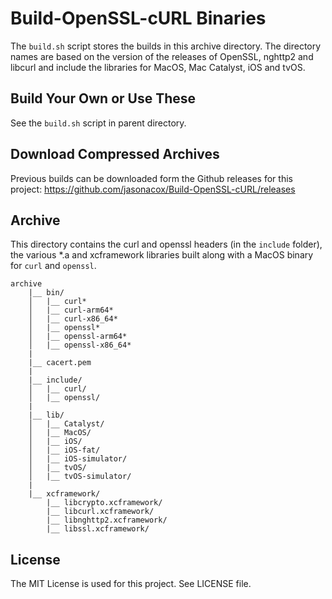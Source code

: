 # Build-OpenSSL-cURL Binaries 

The `build.sh` script stores the builds in this archive directory. The directory names are based on the version of the releases of OpenSSL, nghttp2 and libcurl and include the libraries for MacOS, Mac Catalyst, iOS and tvOS.  

## Build Your Own or Use These

See the `build.sh` script in parent directory.

## Download Compressed Archives

Previous builds can be downloaded form the Github releases for this project: https://github.com/jasonacox/Build-OpenSSL-cURL/releases

## Archive

This directory contains the curl and openssl headers (in the `include` folder), the various *.a and xcframework libraries built along with a MacOS binary for `curl` and `openssl`.

    archive
        |__ bin/
        │   |__ curl*
        │   |__ curl-arm64*
        │   |__ curl-x86_64*
        │   |__ openssl*
        │   |__ openssl-arm64*
        │   |__ openssl-x86_64*
        |
        |__ cacert.pem
        |
        |__ include/
        │   |__ curl/
        │   |__ openssl/
        |
        |__ lib/
        │   |__ Catalyst/
        │   |__ MacOS/
        │   |__ iOS/
        │   |__ iOS-fat/
        │   |__ iOS-simulator/
        │   |__ tvOS/
        │   |__ tvOS-simulator/
        |
        |__ xcframework/
            |__ libcrypto.xcframework/
            |__ libcurl.xcframework/
            |__ libnghttp2.xcframework/
            |__ libssl.xcframework/

## License

The MIT License is used for this project.  See LICENSE file.
